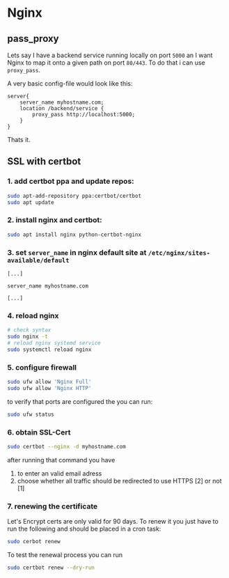 # Nginx

## pass_proxy

Lets say I have a backend service running locally on port `5000` an I want Nginx to map it onto a given path on port `80/443`. To do that i can use `proxy_pass`.

A very basic config-file would look like this:

```nginx
server{
    server_name myhostname.com;
    location /backend/service {
        proxy_pass http://localhost:5000;
    }
}
```

Thats it.

## SSL with certbot

### 1. add certbot ppa and update repos:

```bash
sudo apt-add-repository ppa:certbot/certbot
sudo apt update
```

### 2. install nginx and certbot:

```bash
sudo apt install nginx python-certbot-nginx
```

### 3. set `server_name` in nginx default site at `/etc/nginx/sites-available/default`

```nginx
[...]

server_name myhostname.com

[...]
```

### 4. reload nginx

```bash
# check syntax
sudo nginx -t
# reload nginx systemd service
sudo systemctl reload nginx
```
### 5. configure firewall

```bash
sudo ufw allow 'Nginx Full'
sudo ufw allow 'Nginx HTTP'
```
to verify that ports are configured the you can run:
```bash
sudo ufw status
```

### 6. obtain SSL-Cert

```bash
sudo certbot --nginx -d myhostname.com
```

after running that command you have
 1. to enter an valid email adress
 2. choose whether all traffic should be redirected to use HTTPS [2] or not [1]

### 7. renewing the certificate

Let's Encrypt certs are only valid for 90 days. To renew it you just have to run the following and should be placed in a cron task:

```bash
sudo cerbot renew
```

To test the renewal process you can run
```bash
sudo certbot renew --dry-run
```
